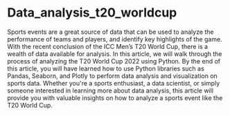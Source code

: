 # Data_analysis_t20_worldcup

Sports events are a great source of data that can be used to analyze the performance of teams and players, and identify key highlights of the game. With the recent conclusion of the ICC Men’s T20 World Cup, there is a wealth of data available for analysis. In this article, we will walk through the process of analyzing the T20 World Cup 2022 using Python. By the end of this article, you will have learned how to use Python libraries such as Pandas, Seaborn, and Plotly to perform data analysis and visualization on sports data. Whether you're a sports enthusiast, a data scientist, or simply someone interested in learning more about data analysis, this article will provide you with valuable insights on how to analyze a sports event like the T20 World Cup.
